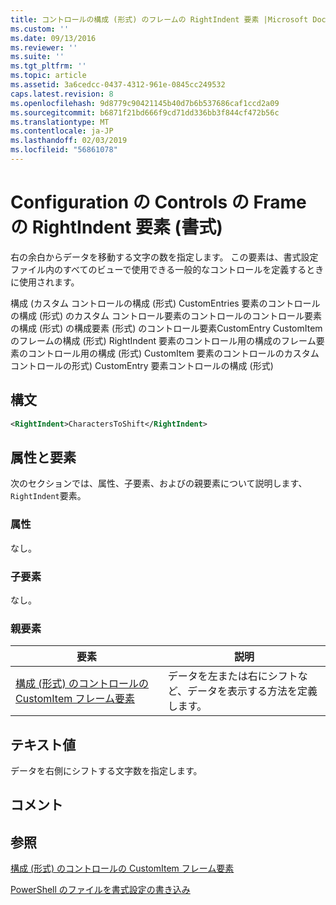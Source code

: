```yaml
---
title: コントロールの構成 (形式) のフレームの RightIndent 要素 |Microsoft Docs
ms.custom: ''
ms.date: 09/13/2016
ms.reviewer: ''
ms.suite: ''
ms.tgt_pltfrm: ''
ms.topic: article
ms.assetid: 3a6cedcc-0437-4312-961e-0845cc249532
caps.latest.revision: 8
ms.openlocfilehash: 9d8779c90421145b40d7b6b537686caf1ccd2a09
ms.sourcegitcommit: b6871f21bd666f9cd71dd336bb3f844cf472b56c
ms.translationtype: MT
ms.contentlocale: ja-JP
ms.lasthandoff: 02/03/2019
ms.locfileid: "56861078"
---
```

# <a name="rightindent-element-for-frame-for-controls-for-configuration-format"></a>Configuration の Controls の Frame の RightIndent 要素 (書式)

右の余白からデータを移動する文字の数を指定します。 この要素は、書式設定ファイル内のすべてのビューで使用できる一般的なコントロールを定義するときに使用されます。

構成 (カスタム コントロールの構成 (形式) CustomEntries 要素のコントロールの構成 (形式) のカスタム コントロール要素のコントロールのコントロール要素の構成 (形式) の構成要素 (形式) のコントロール要素CustomEntry CustomItem のフレームの構成 (形式) RightIndent 要素のコントロール用の構成のフレーム要素のコントロール用の構成 (形式) CustomItem 要素のコントロールのカスタム コントロールの形式) CustomEntry 要素コントロールの構成 (形式)

## <a name="syntax"></a>構文

```xml
<RightIndent>CharactersToShift</RightIndent>
```

## <a name="attributes-and-elements"></a>属性と要素

次のセクションでは、属性、子要素、およびの親要素について説明します、`RightIndent`要素。

### <a name="attributes"></a>属性

なし。

### <a name="child-elements"></a>子要素

なし。

### <a name="parent-elements"></a>親要素

|要素|説明|
|-------------|-----------------|
|[構成 (形式) のコントロールの CustomItem フレーム要素](./frame-element-for-customitem-for-controls-for-configuration-format.md)|データを左または右にシフトなど、データを表示する方法を定義します。|

## <a name="text-value"></a>テキスト値

データを右側にシフトする文字数を指定します。

## <a name="remarks"></a>コメント

## <a name="see-also"></a>参照

[構成 (形式) のコントロールの CustomItem フレーム要素](./frame-element-for-customitem-for-controls-for-configuration-format.md)

[PowerShell のファイルを書式設定の書き込み](./writing-a-powershell-formatting-file.md)
